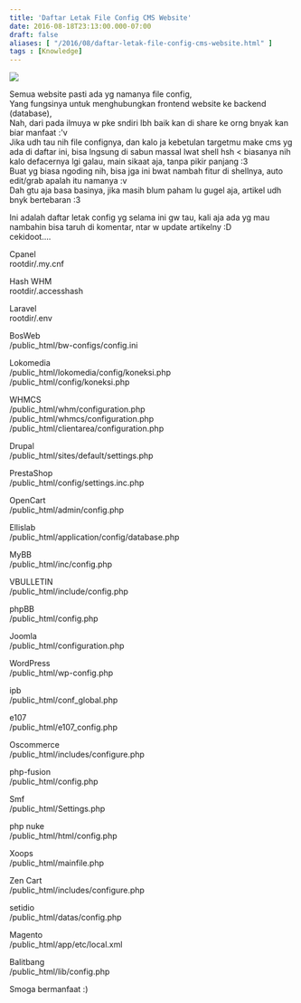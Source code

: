 ```yaml
---
title: 'Daftar Letak File Config CMS Website'
date: 2016-08-18T23:13:00.000-07:00
draft: false
aliases: [ "/2016/08/daftar-letak-file-config-cms-website.html" ]
tags : [Knowledge]
---
```


[![](https://1.bp.blogspot.com/-xy3dUqyVRr8/V7adFmvr48I/AAAAAAAABAU/4zewuUxIM6wMtCrfsCivebs3www-z0WvwCLcB/s1600/config.png)](https://1.bp.blogspot.com/-xy3dUqyVRr8/V7adFmvr48I/AAAAAAAABAU/4zewuUxIM6wMtCrfsCivebs3www-z0WvwCLcB/s1600/config.png)

  
Semua website pasti ada yg namanya file config,  
Yang fungsinya untuk menghubungkan frontend website ke backend (database),  
Nah, dari pada ilmuya w pke sndiri lbh baik kan di share ke orng bnyak kan biar manfaat :'v  
Jika udh tau nih file confignya, dan kalo ja kebetulan targetmu make cms yg ada di daftar ini, bisa lngsung di sabun massal lwat shell hsh < biasanya nih kalo defacernya lgi galau, main sikaat aja, tanpa pikir panjang :3  
Buat yg biasa ngoding nih, bisa jga ini bwat nambah fitur di shellnya, auto edit/grab apalah itu namanya :v  
Dah gtu aja basa basinya, jika masih blum paham lu gugel aja, artikel udh bnyk bertebaran :3  
  
Ini adalah daftar letak config yg selama ini gw tau, kali aja ada yg mau nambahin bisa taruh di komentar, ntar w update artikelny :D  
cekidoot....  
  
Cpanel  
rootdir/.my.cnf  
  
Hash WHM  
rootdir/.accesshash  
  
Laravel  
rootdir/.env  
  
BosWeb  
/public\_html/bw-configs/config.ini  
  
Lokomedia  
/public\_html/lokomedia/config/koneksi.php  
/public\_html/config/koneksi.php  
  
WHMCS  
/public\_html/whm/configuration.php  
/public\_html/whmcs/configuration.php  
/public\_html/clientarea/configuration.php  
  
Drupal  
/public\_html/sites/default/settings.php  
  
PrestaShop  
/public\_html/config/settings.inc.php  
  
OpenCart  
/public\_html/admin/config.php  
  
Ellislab  
/public\_html/application/config/database.php  
  
MyBB  
/public\_html/inc/config.php  
  
VBULLETIN  
/public\_html/include/config.php  
  
phpBB  
/public\_html/config.php  
  
Joomla  
/public\_html/configuration.php  
  
WordPress  
/public\_html/wp-config.php  
  
ipb  
/public\_html/conf\_global.php  
  
e107  
/public\_html/e107\_config.php  
  
Oscommerce  
/public\_html/includes/configure.php  
  
php-fusion  
/public\_html/config.php  
  
Smf  
/public\_html/Settings.php  
  
php nuke  
/public\_html/html/config.php  
  
Xoops  
/public\_html/mainfile.php  
  
Zen Cart  
/public\_html/includes/configure.php  
  
setidio  
/public\_html/datas/config.php  
  
Magento  
/public\_html/app/etc/local.xml  
  
Balitbang  
/public\_html/lib/config.php  
  
Smoga bermanfaat :)